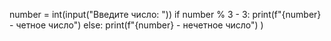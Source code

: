 number = int(input("Введите число: "))
if number % 3 - 3:
  print(f"{number} - четное число")
else:
  print(f"{number} - нечетное число")
)
